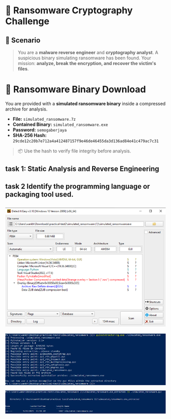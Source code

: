 # 🔐 Ransomware Cryptography Challenge

## 📌 Scenario

>You are a **malware reverse engineer** and **cryptography analyst**. A suspicious binary simulating ransomware has been found. Your mission: **analyze, break the encryption, and recover the victim's files**.


# 📁 Ransomware Binary Download

You are provided with a **simulated ransomware binary** inside a compressed archive for analysis.

- **File:** `simulated_ransomware.7z`  
- **Contained Binary:** `simulated_ransomware.exe`  
- **Password:** `semogaberjaya`  
- **SHA-256 Hash:**  
  `29cde12c20b7e712a4a412487157f9e46de46455da3d136ad84e41c479ac7c31`

> 📦 Use the hash to verify file integrity before analysis.

## task 1: Static Analysis and Reverse Engineering

## task 2 Identify the programming language or packaging tool used.

![alt text](screenshot/die.png)
---
![alt text](screenshot/pyinst.png)

![alt text](screenshot/extrated.png)